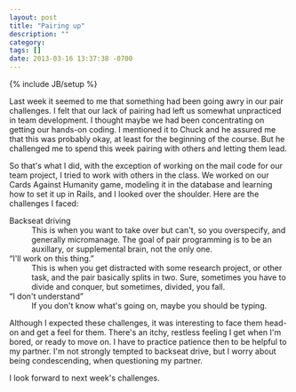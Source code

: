 ```yaml
---
layout: post
title: "Pairing up"
description: ""
category:
tags: []
date: 2013-03-16 13:37:38 -0700
---
```

{% include JB/setup %}

Last week it seemed to me that something had been going awry in our
pair challenges. I felt that our lack of pairing had left us somewhat
unpracticed in team development. I thought maybe we had been
concentrating on getting our hands-on coding. I mentioned it to Chuck
and he assured me that this was probably okay, at least for the
beginning of the course. But he challenged me to spend this week
pairing with others and letting them lead.

<!-- more -->

So that's what I did, with the exception of working on the mail code
for our team project, I tried to work with others in the class. We
worked on our Cards Against Humanity game, modeling it in the database
and learning how to set it up in Rails, and I looked over the
shoulder. Here are the challenges I faced:

<dl> 
<dt>Backseat driving</dt> 

<dd>This is when you want to take over but can't, so you overspecify,
and generally micromanage. The goal of pair programming is to be an
auxillary, or supplemental brain, not the only one.</dd>

<dt>&ldquo;I'll work on this thing.&rdquo;</dt>

<dd>This is when you get distracted with some research project, or
other task, and the pair basically splits in two. Sure, sometimes you
have to divide and conquer, but sometimes, divided, you fall.</dd>

<dt>&ldquo;I don't understand&rdquo;</dt>

<dd>If you don't know what's going on, maybe you should be typing.</dd>

</dl>

Although I expected these challenges, it was interesting to face them
head-on and get a feel for them. There's an itchy, restless feeling I
get when I'm bored, or ready to move on. I have to practice patience
then to be helpful to my partner. I'm not strongly tempted to backseat
drive, but I worry about being condescending, when questioning my
partner.

I look forward to next week's challenges.
